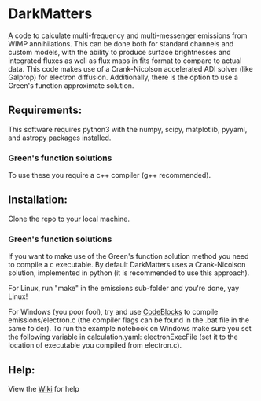 # DarkMatters
A code to calculate multi-frequency and multi-messenger emissions from WIMP annihilations. This can be done both for standard channels and custom models, with the ability to produce surface brightnesses and integrated fluxes as well as flux maps in fits format to compare to actual data. This code makes use of a Crank-Nicolson accelerated ADI solver (like Galprop) for electron diffusion. Additionally, there is the option to use a Green's function approximate solution.

## Requirements:
This software requires python3 with the numpy, scipy, matplotlib, pyyaml, and astropy packages installed.

### Green's function solutions
To use these you require a c++ compiler (g++ recommended).

## Installation:
Clone the repo to your local machine. 

### Green's function solutions
If you want to make use of the Green's function solution method you need to compile a c executable. By default DarkMatters uses a Crank-Nicolson solution, implemented in python (it is recommended to use this approach).

For Linux, run "make" in the emissions sub-folder and you're done, yay Linux!

For Windows (you poor fool), try and use [CodeBlocks](http://www.codeblocks.org/downloads/) to compile emissions/electron.c (the compiler flags can be found in the .bat file in the same folder). To run the example notebook on Windows make sure you set the following variable in calculation.yaml: electronExecFile (set it to the location of executable you compiled from electron.c).

## Help:
View the [Wiki](https://github.com/Hyperthetical/DarkMatters/wiki) for help